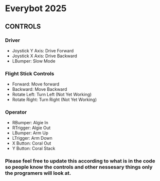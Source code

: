 ﻿# Everybot 2025

## CONTROLS
### Driver
- Joystick Y Axis: Drive Forward
- Joystick X Axis: Drive Backward
- LBumper: Slow Mode

### Flight Stick Controls
- Forward: Move forward
- Backward: Move Backward
- Rotate Left: Turn Left (Not Yet Working)
- Rotate Right: Turn Right (Not Yet Working)

### Operator
- RBumper: Algie In
- RTrigger: Algie Out
- LBumper: Arm Up
- LTrigger: Arm Down
- X Button: Coral Out
- Y Button: Coral Stack

### Please feel free to update this according to what is in the code so people know the controls and other nessesary things only the programers will look at.

